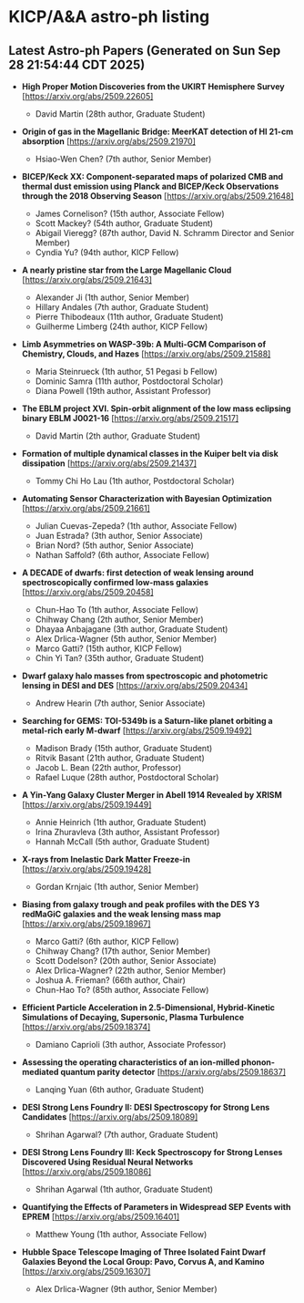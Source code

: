 # KICP/A&A astro-ph listing

## Latest Astro-ph Papers (Generated on Sun Sep 28 21:54:44 CDT 2025)

- **High Proper Motion Discoveries from the UKIRT Hemisphere Survey**
[https://arxiv.org/abs/2509.22605]
  + David Martin (28th author, Graduate Student)

- **Origin of gas in the Magellanic Bridge: MeerKAT detection of HI 21-cm absorption**
[https://arxiv.org/abs/2509.21970]
  + Hsiao-Wen Chen? (7th author, Senior Member)

- **BICEP/Keck XX: Component-separated maps of polarized CMB and thermal dust emission using Planck and BICEP/Keck Observations through the 2018 Observing Season**
[https://arxiv.org/abs/2509.21648]
  + James Cornelison? (15th author, Associate Fellow)
  + Scott Mackey? (54th author, Graduate Student)
  + Abigail Vieregg? (87th author, David N. Schramm Director and Senior Member)
  + Cyndia Yu? (94th author, KICP Fellow)

- **A nearly pristine star from the Large Magellanic Cloud**
[https://arxiv.org/abs/2509.21643]
  + Alexander Ji (1th author, Senior Member)
  + Hillary Andales (7th author, Graduate Student)
  + Pierre Thibodeaux (11th author, Graduate Student)
  + Guilherme Limberg (24th author, KICP Fellow)

- **Limb Asymmetries on WASP-39b: A Multi-GCM Comparison of Chemistry, Clouds, and Hazes**
[https://arxiv.org/abs/2509.21588]
  + Maria Steinrueck (1th author, 51 Pegasi b Fellow)
  + Dominic Samra (11th author, Postdoctoral Scholar)
  + Diana Powell (19th author, Assistant Professor)

- **The EBLM project XVI. Spin-orbit alignment of the low mass eclipsing binary EBLM J0021-16**
[https://arxiv.org/abs/2509.21517]
  + David Martin (2th author, Graduate Student)

- **Formation of multiple dynamical classes in the Kuiper belt via disk dissipation**
[https://arxiv.org/abs/2509.21437]
  + Tommy Chi Ho Lau (1th author, Postdoctoral Scholar)

- **Automating Sensor Characterization with Bayesian Optimization**
[https://arxiv.org/abs/2509.21661]
  + Julian  Cuevas-Zepeda? (1th author, Associate Fellow)
  + Juan  Estrada? (3th author, Senior Associate)
  + Brian Nord? (5th author, Senior Associate)
  + Nathan Saffold? (6th author, Associate Fellow)

- **A DECADE of dwarfs: first detection of weak lensing around spectroscopically confirmed low-mass galaxies**
[https://arxiv.org/abs/2509.20458]
  + Chun-Hao To (1th author, Associate Fellow)
  + Chihway Chang (2th author, Senior Member)
  + Dhayaa Anbajagane (3th author, Graduate Student)
  + Alex Drlica-Wagner (5th author, Senior Member)
  + Marco Gatti? (15th author, KICP Fellow)
  + Chin Yi Tan? (35th author, Graduate Student)

- **Dwarf galaxy halo masses from spectroscopic and photometric lensing in DESI and DES**
[https://arxiv.org/abs/2509.20434]
  + Andrew Hearin (7th author, Senior Associate)

- **Searching for GEMS: TOI-5349b is a Saturn-like planet orbiting a metal-rich early M-dwarf**
[https://arxiv.org/abs/2509.19492]
  + Madison Brady (15th author, Graduate Student)
  + Ritvik Basant (21th author, Graduate Student)
  + Jacob L. Bean (22th author, Professor)
  + Rafael Luque (28th author, Postdoctoral Scholar)

- **A Yin-Yang Galaxy Cluster Merger in Abell 1914 Revealed by XRISM**
[https://arxiv.org/abs/2509.19449]
  + Annie Heinrich (1th author, Graduate Student)
  + Irina Zhuravleva (3th author, Assistant Professor)
  + Hannah McCall (5th author, Graduate Student)

- **X-rays from Inelastic Dark Matter Freeze-in**
[https://arxiv.org/abs/2509.19428]
  + Gordan Krnjaic (1th author, Senior Member)

- **Biasing from galaxy trough and peak profiles with the DES Y3 redMaGiC galaxies and the weak lensing mass map**
[https://arxiv.org/abs/2509.18967]
  + Marco Gatti? (6th author, KICP Fellow)
  + Chihway Chang? (17th author, Senior Member)
  + Scott Dodelson? (20th author, Senior Associate)
  + Alex Drlica-Wagner? (22th author, Senior Member)
  + Joshua A. Frieman? (66th author, Chair)
  + Chun-Hao To? (85th author, Associate Fellow)

- **Efficient Particle Acceleration in 2.5-Dimensional, Hybrid-Kinetic Simulations of Decaying, Supersonic, Plasma Turbulence**
[https://arxiv.org/abs/2509.18374]
  + Damiano Caprioli (3th author, Associate Professor)

- **Assessing the operating characteristics of an ion-milled phonon-mediated quantum parity detector**
[https://arxiv.org/abs/2509.18637]
  + Lanqing Yuan (6th author, Graduate Student)

- **DESI Strong Lens Foundry II: DESI Spectroscopy for Strong Lens Candidates**
[https://arxiv.org/abs/2509.18089]
  + Shrihan Agarwal? (7th author, Graduate Student)

- **DESI Strong Lens Foundry III: Keck Spectroscopy for Strong Lenses Discovered Using Residual Neural Networks**
[https://arxiv.org/abs/2509.18086]
  + Shrihan Agarwal (1th author, Graduate Student)

- **Quantifying the Effects of Parameters in Widespread SEP Events with EPREM**
[https://arxiv.org/abs/2509.16401]
  + Matthew Young (1th author, Associate Fellow)

- **Hubble Space Telescope Imaging of Three Isolated Faint Dwarf Galaxies Beyond the Local Group: Pavo, Corvus A, and Kamino**
[https://arxiv.org/abs/2509.16307]
  + Alex Drlica-Wagner (9th author, Senior Member)

